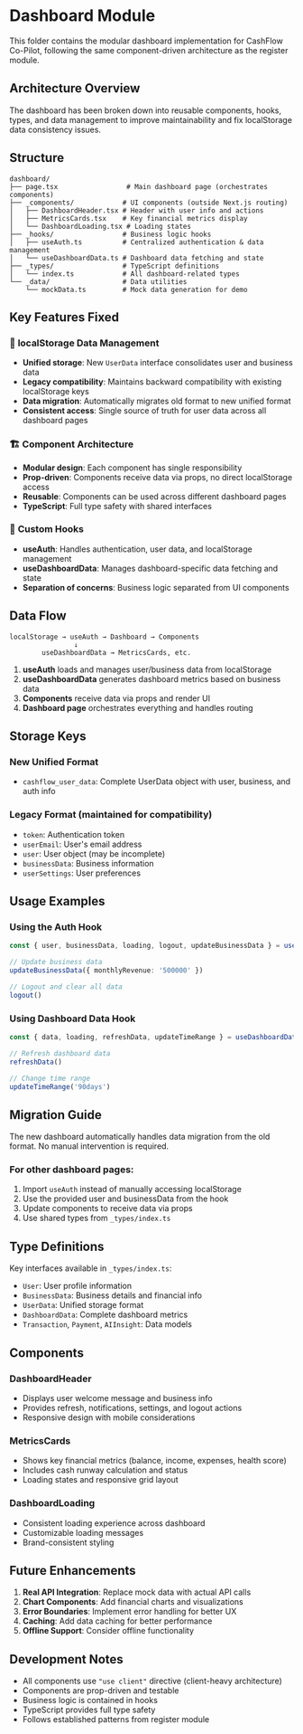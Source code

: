 # Dashboard Module

This folder contains the modular dashboard implementation for CashFlow Co-Pilot, following the same component-driven architecture as the register module.

## Architecture Overview

The dashboard has been broken down into reusable components, hooks, types, and data management to improve maintainability and fix localStorage data consistency issues.

## Structure

```
dashboard/
├── page.tsx                 # Main dashboard page (orchestrates components)
├── _components/            # UI components (outside Next.js routing)
│   ├── DashboardHeader.tsx # Header with user info and actions
│   ├── MetricsCards.tsx    # Key financial metrics display
│   └── DashboardLoading.tsx # Loading states
├── _hooks/                 # Business logic hooks
│   ├── useAuth.ts          # Centralized authentication & data management
│   └── useDashboardData.ts # Dashboard data fetching and state
├── _types/                 # TypeScript definitions
│   └── index.ts            # All dashboard-related types
└── _data/                  # Data utilities
    └── mockData.ts         # Mock data generation for demo
```

## Key Features Fixed

### 🔧 **localStorage Data Management**
- **Unified storage**: New `UserData` interface consolidates user and business data
- **Legacy compatibility**: Maintains backward compatibility with existing localStorage keys
- **Data migration**: Automatically migrates old format to new unified format
- **Consistent access**: Single source of truth for user data across all dashboard pages

### 🏗️ **Component Architecture**
- **Modular design**: Each component has single responsibility
- **Prop-driven**: Components receive data via props, no direct localStorage access
- **Reusable**: Components can be used across different dashboard pages
- **TypeScript**: Full type safety with shared interfaces

### 🎣 **Custom Hooks**
- **useAuth**: Handles authentication, user data, and localStorage management
- **useDashboardData**: Manages dashboard-specific data fetching and state
- **Separation of concerns**: Business logic separated from UI components

## Data Flow

```
localStorage → useAuth → Dashboard → Components
                ↓
        useDashboardData → MetricsCards, etc.
```

1. **useAuth** loads and manages user/business data from localStorage
2. **useDashboardData** generates dashboard metrics based on business data
3. **Components** receive data via props and render UI
4. **Dashboard page** orchestrates everything and handles routing

## Storage Keys

### New Unified Format
- `cashflow_user_data`: Complete UserData object with user, business, and auth info

### Legacy Format (maintained for compatibility)
- `token`: Authentication token
- `userEmail`: User's email address
- `user`: User object (may be incomplete)
- `businessData`: Business information
- `userSettings`: User preferences

## Usage Examples

### Using the Auth Hook
```typescript
const { user, businessData, loading, logout, updateBusinessData } = useAuth()

// Update business data
updateBusinessData({ monthlyRevenue: '500000' })

// Logout and clear all data
logout()
```

### Using Dashboard Data Hook
```typescript
const { data, loading, refreshData, updateTimeRange } = useDashboardData(businessData)

// Refresh dashboard data
refreshData()

// Change time range
updateTimeRange('90days')
```

## Migration Guide

The new dashboard automatically handles data migration from the old format. No manual intervention is required.

### For other dashboard pages:
1. Import `useAuth` instead of manually accessing localStorage
2. Use the provided user and businessData from the hook
3. Update components to receive data via props
4. Use shared types from `_types/index.ts`

## Type Definitions

Key interfaces available in `_types/index.ts`:
- `User`: User profile information
- `BusinessData`: Business details and financial info
- `UserData`: Unified storage format
- `DashboardData`: Complete dashboard metrics
- `Transaction`, `Payment`, `AIInsight`: Data models

## Components

### DashboardHeader
- Displays user welcome message and business info
- Provides refresh, notifications, settings, and logout actions
- Responsive design with mobile considerations

### MetricsCards
- Shows key financial metrics (balance, income, expenses, health score)
- Includes cash runway calculation and status
- Loading states and responsive grid layout

### DashboardLoading
- Consistent loading experience across dashboard
- Customizable loading messages
- Brand-consistent styling

## Future Enhancements

1. **Real API Integration**: Replace mock data with actual API calls
2. **Chart Components**: Add financial charts and visualizations
3. **Error Boundaries**: Implement error handling for better UX
4. **Caching**: Add data caching for better performance
5. **Offline Support**: Consider offline functionality

## Development Notes

- All components use `"use client"` directive (client-heavy architecture)
- Components are prop-driven and testable
- Business logic is contained in hooks
- TypeScript provides full type safety
- Follows established patterns from register module